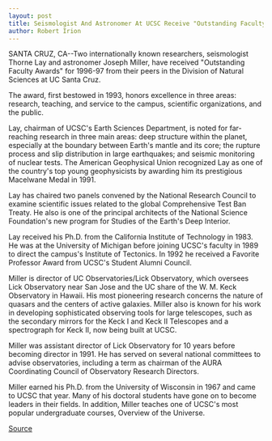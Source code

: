```yaml
---
layout: post
title: Seismologist And Astronomer At UCSC Receive "Outstanding Faculty Awards" In The Sciences
author: Robert Irion
---	
```


SANTA CRUZ, CA--Two internationally known researchers,  seismologist Thorne Lay and astronomer Joseph Miller, have received  "Outstanding Faculty Awards" for 1996-97 from their peers in the  Division of Natural Sciences at UC Santa Cruz.

The award, first bestowed in 1993, honors excellence in three  areas: research, teaching, and service to the campus, scientific  organizations, and the public.

Lay, chairman of UCSC's Earth Sciences Department, is noted  for far-reaching research in three main areas: deep structure within  the planet, especially at the boundary between Earth's mantle and its  core; the rupture process and slip distribution in large earthquakes;  and seismic monitoring of nuclear tests. The American Geophysical  Union recognized Lay as one of the country's top young geophysicists  by awarding him its prestigious Macelwane Medal in 1991.

Lay has chaired two panels convened by the National Research  Council to examine scientific issues related to the global  Comprehensive Test Ban Treaty. He also is one of the principal  architects of the National Science Foundation's new program for  Studies of the Earth's Deep Interior.

Lay received his Ph.D. from the California Institute of  Technology in 1983. He was at the University of Michigan before  joining UCSC's faculty in 1989 to direct the campus's Institute of  Tectonics. In 1992 he received a Favorite Professor Award from  UCSC's Student Alumni Council.

Miller is director of UC Observatories/Lick Observatory, which  oversees Lick Observatory near San Jose and the UC share of the W. M. Keck Observatory in Hawaii. His most pioneering research  concerns the nature of quasars and the centers of active galaxies.  Miller also is known for his work in developing sophisticated  observing tools for large telescopes, such as the secondary mirrors  for the Keck I and Keck II Telescopes and a spectrograph for Keck II,  now being built at UCSC.

Miller was assistant director of Lick Observatory for 10 years  before becoming director in 1991. He has served on several national  committees to advise observatories, including a term as chairman of  the AURA Coordinating Council of Observatory Research Directors.

Miller earned his Ph.D. from the University of Wisconsin in  1967 and came to UCSC that year. Many of his doctoral students have  gone on to become leaders in their fields. In addition, Miller teaches  one of UCSC's most popular undergraduate courses, Overview of the  Universe.

[Source](http://www1.ucsc.edu/news_events/press_releases/archive/96-97/06-97/062097-Seismologist_astron.html "Permalink to 062097-Seismologist_astron")
